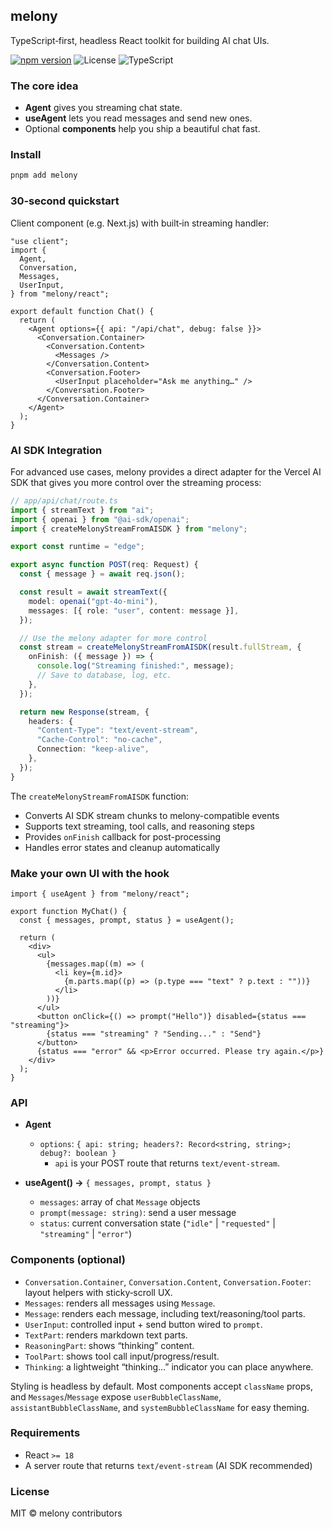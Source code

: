 ## melony

TypeScript‑first, headless React toolkit for building AI chat UIs.

[![npm version](https://img.shields.io/npm/v/melony.svg?color=2ea043)](https://www.npmjs.com/package/melony)
![License](https://img.shields.io/badge/license-MIT-blue.svg)
![TypeScript](https://img.shields.io/badge/typed-TypeScript-3178c6.svg)

### The core idea

- **Agent** gives you streaming chat state.
- **useAgent** lets you read messages and send new ones.
- Optional **components** help you ship a beautiful chat fast.

### Install

```bash
pnpm add melony 
```

### 30‑second quickstart

Client component (e.g. Next.js) with built‑in streaming handler:

```tsx
"use client";
import {
  Agent,
  Conversation,
  Messages,
  UserInput,
} from "melony/react";

export default function Chat() {
  return (
    <Agent options={{ api: "/api/chat", debug: false }}>
      <Conversation.Container>
        <Conversation.Content>
          <Messages />
        </Conversation.Content>
        <Conversation.Footer>
          <UserInput placeholder="Ask me anything…" />
        </Conversation.Footer>
      </Conversation.Container>
    </Agent>
  );
}
```

### AI SDK Integration

For advanced use cases, melony provides a direct adapter for the Vercel AI SDK that gives you more control over the streaming process:

```ts
// app/api/chat/route.ts
import { streamText } from "ai";
import { openai } from "@ai-sdk/openai";
import { createMelonyStreamFromAISDK } from "melony";

export const runtime = "edge";

export async function POST(req: Request) {
  const { message } = await req.json();

  const result = await streamText({
    model: openai("gpt-4o-mini"),
    messages: [{ role: "user", content: message }],
  });

  // Use the melony adapter for more control
  const stream = createMelonyStreamFromAISDK(result.fullStream, {
    onFinish: ({ message }) => {
      console.log("Streaming finished:", message);
      // Save to database, log, etc.
    },
  });

  return new Response(stream, {
    headers: {
      "Content-Type": "text/event-stream",
      "Cache-Control": "no-cache",
      Connection: "keep-alive",
    },
  });
}
```

The `createMelonyStreamFromAISDK` function:

- Converts AI SDK stream chunks to melony-compatible events
- Supports text streaming, tool calls, and reasoning steps
- Provides `onFinish` callback for post-processing
- Handles error states and cleanup automatically

### Make your own UI with the hook

```tsx
import { useAgent } from "melony/react";

export function MyChat() {
  const { messages, prompt, status } = useAgent();

  return (
    <div>
      <ul>
        {messages.map((m) => (
          <li key={m.id}>
            {m.parts.map((p) => (p.type === "text" ? p.text : ""))}
          </li>
        ))}
      </ul>
      <button onClick={() => prompt("Hello")} disabled={status === "streaming"}>
        {status === "streaming" ? "Sending..." : "Send"}
      </button>
      {status === "error" && <p>Error occurred. Please try again.</p>}
    </div>
  );
}
```

### API

- **Agent**

  - `options`: `{ api: string; headers?: Record<string, string>; debug?: boolean }`
    - `api` is your POST route that returns `text/event-stream`.

- **useAgent() →** `{ messages, prompt, status }`
  - `messages`: array of chat `Message` objects
  - `prompt(message: string)`: send a user message
  - `status`: current conversation state (`"idle"` | `"requested"` | `"streaming"` | `"error"`)

### Components (optional)

- `Conversation.Container`, `Conversation.Content`, `Conversation.Footer`: layout helpers with sticky‑scroll UX.
- `Messages`: renders all messages using `Message`.
- `Message`: renders each message, including text/reasoning/tool parts.
- `UserInput`: controlled input + send button wired to `prompt`.
- `TextPart`: renders markdown text parts.
- `ReasoningPart`: shows “thinking” content.
- `ToolPart`: shows tool call input/progress/result.
- `Thinking`: a lightweight “thinking…” indicator you can place anywhere.

Styling is headless by default. Most components accept `className` props, and `Messages`/`Message` expose `userBubbleClassName`, `assistantBubbleClassName`, and `systemBubbleClassName` for easy theming.

### Requirements

- React `>= 18`
- A server route that returns `text/event-stream` (AI SDK recommended)

### License

MIT © melony contributors
